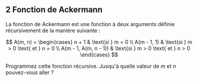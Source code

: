 ## 2 Fonction de Ackermann

La fonction de Ackermann est une fonction à deux arguments définie récursivement de la manière suivante :

$$
A(m, n) = \begin{cases} 
n + 1 & \text{si } m = 0 \\ 
A(m - 1, 1) & \text{si } m > 0 \text{ et } n = 0 \\ 
A(m - 1, A(m, n - 1)) & \text{si } m > 0 \text{ et } n > 0 
\end{cases}
$$

Programmez cette fonction récursive. Jusqu'à quelle valeur de $m$ et $n$ pouvez-vous aller ?
